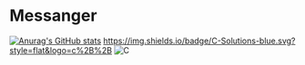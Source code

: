 # Messanger

[![Anurag's GitHub stats](https://github-readme-stats.vercel.app/api?username=alehanter337)](https://github.com/alehanter337/github-readme-stats)
https://img.shields.io/badge/C-Solutions-blue.svg?style=flat&logo=c%2B%2B
![C](https://img.shields.io/badge/C-Solutions-blue.svg?style=flat&logo=c%2B%2B)
